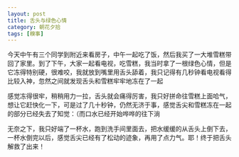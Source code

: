 ```yaml
---
layout: post
title: 舌头与绿色心情
category: 朝花夕拾
tags: [糗事]
---
```

今天中午有三个同学到附近来看房子，中午一起吃了饭，然后我买了一大堆雪糕带回了家里。到了下午，大家一起看电视，吃雪糕，我当时拿了一根绿色心情，但是它冻得特别硬，很难咬，我就放到嘴里用舌头舔着，我只记得有几秒钟看电视看得比较入神，忽然之间就发现舌头和雪糕牢牢地冻在了一起 
	
感觉冻得很牢，稍稍用力一拉，舌头就会痛得厉害，我只好拼命往雪糕上面哈气，想让它赶快化一下，可是过了几十秒钟，仍然无济于事，感觉舌尖和雪糕冻在一起的部分已经失去了知觉：（而口水已经开始哗哗的往下淌 
	
无奈之下，我只好端了一杯水，跑到洗手间里面去，把水缓缓的从舌头上倒下去，一杯水倒完以后，感觉舌尖已经有了松动的迹象，再用了点力气。耶！终于把舌头解救了出来！
